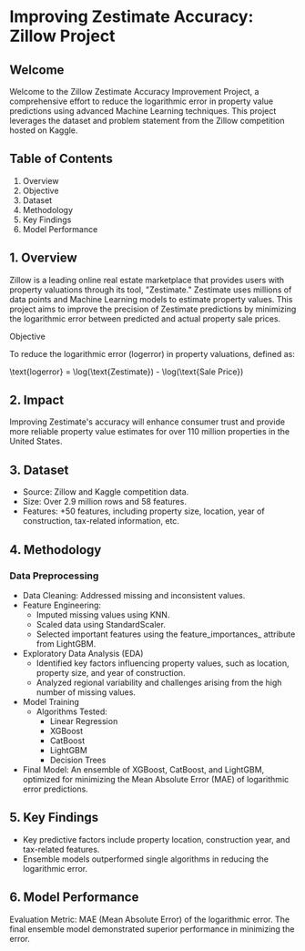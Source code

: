 # Improving Zestimate Accuracy: Zillow Project

## Welcome

Welcome to the Zillow Zestimate Accuracy Improvement Project, a comprehensive effort to reduce the logarithmic error in property value predictions using advanced Machine Learning techniques. This project leverages the dataset and problem statement from the Zillow competition hosted on Kaggle.

## Table of Contents
1. Overview
2. Objective
3. Dataset
4. Methodology
5. Key Findings
6. Model Performance

## 1. Overview

Zillow is a leading online real estate marketplace that provides users with property valuations through its tool, "Zestimate." Zestimate uses millions of data points and Machine Learning models to estimate property values. This project aims to improve the precision of Zestimate predictions by minimizing the logarithmic error between predicted and actual property sale prices.

Objective

To reduce the logarithmic error (logerror) in property valuations, defined as:

\text{logerror} = \log(\text{Zestimate}) - \log(\text{Sale Price})

## 2. Impact

Improving Zestimate's accuracy will enhance consumer trust and provide more reliable property value estimates for over 110 million properties in the United States.

## 3. Dataset

- Source: Zillow and Kaggle competition data.
- Size: Over 2.9 million rows and 58 features.
- Features: +50 features, including property size, location, year of construction, tax-related information, etc.

## 4. Methodology

### Data Preprocessing
- Data Cleaning: Addressed missing and inconsistent values.
- Feature Engineering:
  - Imputed missing values using KNN.
  - Scaled data using StandardScaler.
  - Selected important features using the feature_importances_ attribute from LightGBM.
- Exploratory Data Analysis (EDA)
  - Identified key factors influencing property values, such as location, property size, and year of construction.
  - Analyzed regional variability and challenges arising from the high number of missing values.
- Model Training
  - Algorithms Tested:
    - Linear Regression
    - XGBoost
    - CatBoost
    - LightGBM
    - Decision Trees
- Final Model: An ensemble of XGBoost, CatBoost, and LightGBM, optimized for minimizing the Mean Absolute Error (MAE) of logarithmic error predictions.

## 5. Key Findings

- Key predictive factors include property location, construction year, and tax-related features.
- Ensemble models outperformed single algorithms in reducing the logarithmic error.

## 6. Model Performance
Evaluation Metric: MAE (Mean Absolute Error) of the logarithmic error.
The final ensemble model demonstrated superior performance in minimizing the error.
